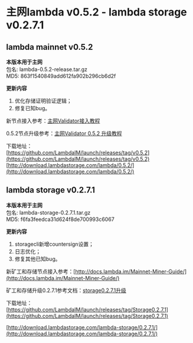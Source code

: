 # 主网lambda v0.5.2 - lambda storage v0.2.7.1

## lambda mainnet v0.5.2

**本版本用于主网**    
包名: lambda-0.5.2-release.tar.gz   
MD5: 863f1540849add612fa902b296cb6d2f  

**更新内容**   
1. 优化存储证明验证逻辑；  
2. 修复已知bug。  


新节点接入参考：[主网Validator接入教程](http://docs.lambda.im/Mainnet-Validator-Guide/)   

0.5.2节点升级参考：[主网Validator 0.5.2 升级教程](http://docs.lambda.im/Mainnet-Validator-Upgrade-Guide/)

下载地址：  
[https://github.com/LambdaIM/launch/releases/tag/v0.5.2](https://github.com/LambdaIM/launch/releases/tag/v0.5.2)  
[http://download.lambdastorage.com/lambda/0.5.2/](http://download.lambdastorage.com/lambda/0.5.2/)

## lambda storage v0.2.7.1

**本版本用于主网**    
包名: lambda-storage-0.2.7.1.tar.gz  
MD5: f6fa3feedca31d624f8de700993c6067

**更新内容**   
1. storagecli新增countersign设置；  
2. 日志优化；  
3. 修复其他已知bug。   


新矿工和存储节点接入参考：[http://docs.lambda.im/Mainnet-Miner-Guide/](http://docs.lambda.im/Mainnet-Miner-Guide/)   

矿工和存储升级0.2.7.1参考文档：[storage0.2.7.1升级](http://docs.lambda.im/Mainnet-Store-Upgrade/)  

下载地址：   
[https://github.com/LambdaIM/launch/releases/tag/Storage0.2.7.1](https://github.com/LambdaIM/launch/releases/tag/Storage0.2.7.1)

[http://download.lambdastorage.com/lambda-storage/0.2.7.1/](http://download.lambdastorage.com/lambda-storage/0.2.7.1/)